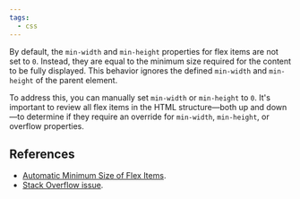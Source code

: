 ```yaml
---
tags:
  - css
---
```


By default, the `min-width` and `min-height` properties for flex items are not set to `0`. Instead, they are equal to the minimum size required for the content to be fully displayed. This behavior ignores the defined `min-width` and `min-height` of the parent element.

To address this, you can manually set `min-width` or `min-height` to `0`. It's important to review all flex items in the HTML structure—both up and down—to determine if they require an override for `min-width`, `min-height`, or overflow properties.

## References

- [Automatic Minimum Size of Flex Items](https://www.w3.org/TR/css-flexbox-1/#min-size-auto).
- [Stack Overflow issue](https://stackoverflow.com/questions/36247140/why-dont-flex-items-shrink-past-content-size).
